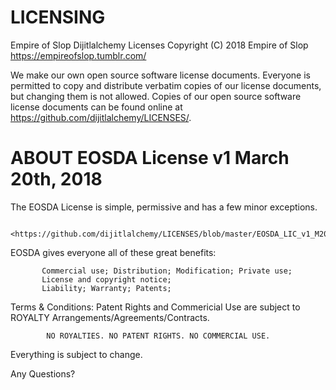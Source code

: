 # LICENSING
Empire of Slop Dijitlalchemy Licenses
Copyright (C) 2018 Empire of Slop <https://empireofslop.tumblr.com/>

We make our own open source software license documents. 
Everyone is permitted to copy and distribute verbatim copies of our license 
documents, but changing them is not allowed. Copies of our open source software 
license documents can be found online at <https://github.com/dijitlalchemy/LICENSES/>.

# ABOUT EOSDA License v1 March 20th, 2018
The EOSDA License is simple, permissive and has a few minor exceptions.

           <https://github.com/dijitlalchemy/LICENSES/blob/master/EOSDA_LIC_v1_M202018>
 
EOSDA gives everyone all of these great benefits:
           
           Commercial use; Distribution; Modification; Private use; 
           License and copyright notice; 
           Liability; Warranty; Patents;

Terms & Conditions: 
Patent Rights and Commericial Use are subject to ROYALTY Arrangements/Agreements/Contracts.
            
            NO ROYALTIES. NO PATENT RIGHTS. NO COMMERCIAL USE.

Everything is subject to change.

Any Questions?

